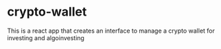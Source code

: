 # crypto-wallet
This is a react app that creates an interface to manage a crypto wallet for investing and algoinvesting
